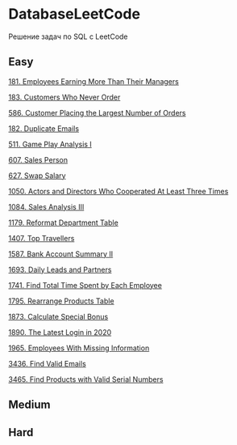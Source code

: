# DatabaseLeetCode
Решение задач по SQL с LeetCode

## Easy
[181. Employees Earning More Than Their Managers](https://github.com/Afonina-Olga/DatabaseLeetCode/blob/main/Easy/181.%20Employees%20Earning%20More%20Than%20Their%20Managers.md)

[183. Customers Who Never Order](https://github.com/Afonina-Olga/DatabaseLeetCode/blob/main/Easy/183.%20Customers%20Who%20Never%20Order.md)

[586. Customer Placing the Largest Number of Orders](https://github.com/Afonina-Olga/DatabaseLeetCode/blob/main/Easy/586.%20Customer%20Placing%20the%20Largest%20Number%20of%20Orders.md)

[182. Duplicate Emails](https://github.com/Afonina-Olga/DatabaseLeetCode/blob/main/Easy/182.%20Duplicate%20Emails.md)

[511. Game Play Analysis I](https://github.com/Afonina-Olga/DatabaseLeetCode/blob/main/Easy/511.%20Game%20Play%20Analysis%20I.md)

[607. Sales Person](https://github.com/Afonina-Olga/DatabaseLeetCode/blob/main/Easy/607.%20Sales%20Person.md)

[627. Swap Salary]()

[1050. Actors and Directors Who Cooperated At Least Three Times]()

[1084. Sales Analysis III]()

[1179. Reformat Department Table]()

[1407. Top Travellers]()

[1587. Bank Account Summary II]()

[1693. Daily Leads and Partners]()

[1741. Find Total Time Spent by Each Employee]()

[1795. Rearrange Products Table]()

[1873. Calculate Special Bonus]()

[1890. The Latest Login in 2020]()

[1965. Employees With Missing Information]()

[3436. Find Valid Emails]()

[3465. Find Products with Valid Serial Numbers]()

## Medium

## Hard
